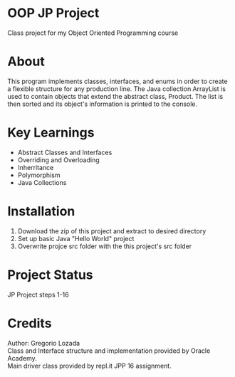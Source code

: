 # OOP JP Project
Class project for my Object Oriented Programming course

# About
This program implements classes, interfaces, and enums in order to create a flexible
structure for any production line. The Java collection ArrayList is used to contain objects
that extend the abstract class, Product. The list is then sorted and its object's information
is printed to the console.

# Key Learnings
* Abstract Classes and Interfaces
* Overriding and Overloading
* Inherritance
* Polymorphism
* Java Collections

# Installation
1. Download the zip of this project and extract to desired directory
2. Set up basic Java "Hello World" project
3. Overwrite projce src folder with the this project's src folder

# Project Status
JP Project steps 1-16

# Credits
Author: Gregorio Lozada<br />
Class and Interface structure and implementation provided by Oracle Academy.<br />
Main driver class provided by repl.it JPP 16 assignment.
